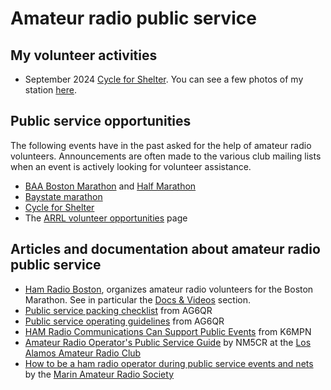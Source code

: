 # Amateur radio public service

## My volunteer activities

- September 2024 [Cycle for
  Shelter](https://give.emmausinc.org/event/2024-cycle-for-shelter/e570321).
  You can see a few photos of my station
  [here](https://photos.app.goo.gl/BknbK9RmPYQ6ZwGP6).

## Public service opportunities

The following events have in the past asked for the help of amateur radio volunteers. Announcements are often made to the various club mailing lists when an event is actively looking for volunteer assistance.

- [BAA Boston Marathon](https://www.baa.org/races/boston-marathon/volunteer) and [Half Marathon](https://www.baa.org/races/baa-half-marathon/volunteer)
- [Baystate marathon](https://www.baystatemarathon.com/)
- [Cycle for Shelter](https://emmausinc.org/cycle-for-shelter-2/)
- The [ARRL volunteer opportunities](http://www.arrl.org/volunteer-opportunities) page

## Articles and documentation about amateur radio public service

- [Ham Radio Boston](https://www.hamradioboston.org/), organizes amateur radio volunteers for the Boston Marathon. See in particular the [Docs & Videos](https://www.hamradioboston.org/docs-videos) section.
- [Public service packing checklist](https://ag6qr.net/index.php/public-service-packing-checklist/) from AG6QR
- [Public service operating guidelines](https://ag6qr.net/index.php/public-service-operating-guidelines/) from AG6QR
- [HAM Radio Communications Can Support Public Events](https://k6mpn.org/training/resources/2019OctPublic%20Events%20Support_2.pdf) from K6MPN
- [Amateur Radio Operator's Public Service Guide](https://laarc.weebly.com/uploads/7/3/2/9/73292865/guidlines_for_community_events.pdf) by NM5CR at the [Los Alamos Amateur Radio Club](https://laarc.weebly.com)
- [How to be a ham radio operator during public service events and nets](https://youtu.be/HHxNOMGSwAI?si=hQ7T_-v_ZJ-z-1Cy) by the [Marin Amateur Radio Society](https://www.w6sg.net/)
